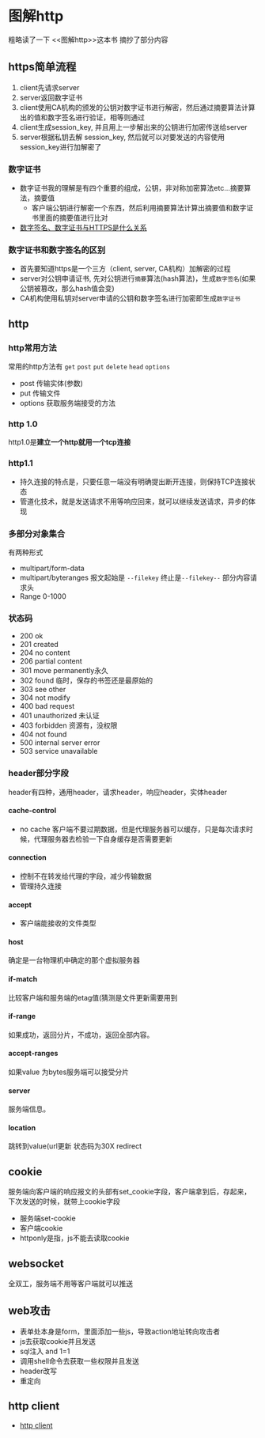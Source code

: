 # 图解http

粗略读了一下 <<图解http>>这本书  摘抄了部分内容

## https简单流程

1. client先请求server
2. server返回数字证书
3. client使用CA机构的颁发的公钥对数字证书进行解密，然后通过摘要算法计算出的值和数字签名进行验证，相等则通过
4. client生成session_key, 并且用上一步解出来的公钥进行加密传送给server
5. server根据私钥去解 session_key, 然后就可以对要发送的内容使用session_key进行加解密了

### 数字证书

- 数字证书我的理解是有四个重要的组成，公钥，非对称加密算法etc...摘要算法，摘要值
    * 客户端公钥进行解密一个东西，然后利用摘要算法计算出摘要值和数字证书里面的摘要值进行比对
- [数字签名、数字证书与HTTPS是什么关系](https://www.zhihu.com/question/52493697/answer/130903797)

### 数字证书和数字签名的区别

- 首先要知道https是一个三方（client, server, CA机构）加解密的过程
- server对公钥申请证书, 先对公钥进行`摘要`算法(hash算法)，生成`数字签名`(如果公钥被篡改，那么hash值会变)
- CA机构使用私钥对server申请的公钥和数字签名进行加密即生成`数字证书`

## http

### http常用方法

常用的http方法有 `get` `post` `put` `delete` `head` `options`
 - post 传输实体(参数)
 - put 传输文件
 - options 获取服务端接受的方法

### http 1.0

http1.0是**建立一个http就用一个tcp连接**

### http1.1

 - 持久连接的特点是，只要任意一端没有明确提出断开连接，则保持TCP连接状态
 - 管道化技术，就是发送请求不用等响应回来，就可以继续发送请求，异步的体现

### 多部分对象集合

有两种形式
 - multipart/form-data
 - multipart/byteranges
报文起始是 `--filekey`  终止是`--filekey--`
部分内容请求头
 - Range 0-1000

### 状态码

- 200  ok
- 201  created
- 204  no content
- 206  partial content
- 301  move permanently永久
- 302  found 临时，保存的书签还是最原始的
- 303  see other
- 304  not modify 
- 400  bad request
- 401  unauthorized 未认证
- 403  forbidden 资源有，没权限
- 404  not found
- 500  internal server error
- 503  service unavailable

### header部分字段

header有四种，通用header，请求header，响应header，实体header

#### cache-control 

- no cache 客户端不要过期数据，但是代理服务器可以缓存，只是每次请求时候，代理服务器去检验一下自身缓存是否需要更新

#### connection

- 控制不在转发给代理的字段，减少传输数据
- 管理持久连接

#### accept

- 客户端能接收的文件类型

#### host

确定是一台物理机中确定的那个虚拟服务器

#### if-match

比较客户端和服务端的etag值(猜测是文件更新需要用到

#### if-range

如果成功，返回分片，不成功，返回全部内容。

#### accept-ranges

如果value 为bytes服务端可以接受分片

#### server

服务端信息。

#### location

跳转到value(url更新 状态码为30X redirect

## cookie

服务端向客户端的响应报文的头部有set_cookie字段，客户端拿到后，存起来，下次发送的时候，就带上cookie字段

- 服务端set-cookie
- 客户端cookie
- httponly是指，js不能去读取cookie

## websocket

全双工，服务端不用等客户端就可以推送

## web攻击

 - 表单处本身是form，里面添加一些js，导致action地址转向攻击者
 - js去获取cookie并且发送
 - sql注入 and 1=1
 - 调用shell命令去获取一些权限并且发送
 - header改写
 - 重定向

## http client

- [http client](https://blog.csdn.net/yi_master/article/details/80595372)
